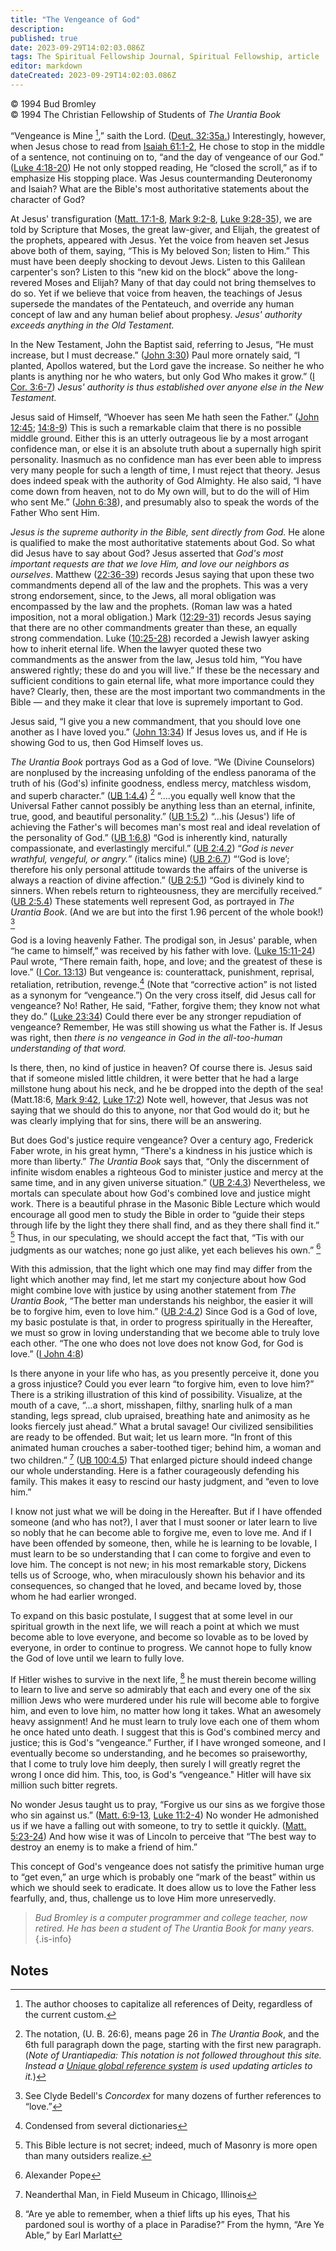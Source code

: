 ```yaml
---
title: "The Vengeance of God"
description: 
published: true
date: 2023-09-29T14:02:03.086Z
tags: The Spiritual Fellowship Journal, Spiritual Fellowship, article
editor: markdown
dateCreated: 2023-09-29T14:02:03.086Z
---
```


<p class="v-card v-sheet theme--light gray lighten-3 px-2">© 1994 Bud Bromley<br>© 1994 The Christian Fellowship of Students of <i>The Urantia Book</i></p>

“Vengeance is Mine [^1],” saith the Lord. ([Deut. 32:35a.](/en/Bible/Deutoronomy/32#v35)) Interestingly, however, when Jesus chose to read from [Isaiah 61:1-2](/en/Bible/Isaiah/61#v1), He chose to stop in the middle of a sentence, not continuing on to, “and the day of vengeance of our God.” ([Luke 4:18-20](/en/Bible/Luke/4#v18)) He not only stopped reading, He “closed the scroll,” as if to emphasize His stopping place. Was Jesus countermanding Deuteronomy and Isaiah? What are the Bible's most authoritative statements about the character of God?

At Jesus' transfiguration ([Matt. 17:1-8](/en/Bible/Matthew/17#v1), [Mark 9:2-8](/en/Bible/Mark/9#v2), [Luke 9:28-35](/en/Bible/Luke/9#v28)), we are told by Scripture that Moses, the great law-giver, and Elijah, the greatest of the prophets, appeared with Jesus. Yet the voice from heaven set Jesus above both of them, saying, “This is My beloved Son; listen to Him.” This must have been deeply shocking to devout Jews. Listen to this Galilean carpenter's son? Listen to this “new kid on the block” above the long-revered Moses and Elijah? Many of that day could not bring themselves to do so. Yet if we believe that voice from heaven, the teachings of Jesus supersede the mandates of the Pentateuch, and override any human concept of law and any human belief about prophesy. _Jesus' authority exceeds anything in the Old Testament._

In the New Testament, John the Baptist said, referring to Jesus, “He must increase, but I must decrease.” ([John 3:30](/en/Bible/John/3#v30)) Paul more ornately said, “I planted, Apollos watered, but the Lord gave the increase. So neither he who plants is anything nor he who waters, but only God Who makes it grow.” ([I Cor. 3:6-7](/en/Bible/1_Corinthians/3#v6)) _Jesus' authority is thus established over anyone else in the New Testament._

Jesus said of Himself, “Whoever has seen Me hath seen the Father.” ([John 12:45](/en/Bible/John/12#v45); [14:8-9](/en/Bible/John/14#v8)) This is such a remarkable claim that there is no possible middle ground. Either this is an utterly outrageous lie by a most arrogant confidence man, or else it is an absolute truth about a supernally high spirit personality. Inasmuch as no confidence man has ever been able to impress very many people for such a length of time, I must reject that theory. Jesus does indeed speak with the authority of God Almighty. He also said, “I have come down from heaven, not to do My own will, but to do the will of Him who sent Me.” ([John 6:38](/en/Bible/John/6#v38)), and presumably also to speak the words of the Father Who sent Him.

_Jesus is the supreme authority in the Bible, sent directly from God._ He alone is qualified to make the most authoritative statements about God. So what did Jesus have to say about God? Jesus asserted that _God's most important requests are that we love Him, and love our neighbors as ourselves_. Matthew ([22:36-39](/en/Bible/Matthew/22#v36)) records Jesus saying that upon these two commandments depend all of the law and the prophets. This was a very strong endorsement, since, to the Jews, all moral obligation was encompassed by the law and the prophets. (Roman law was a hated imposition, not a moral obligation.) Mark ([12:29-31](/en/Bible/Mark/12#v29)) records Jesus saying that there are no other commandments greater than these, an equally strong commendation. Luke ([10:25-28](/en/Bible/Luke/10#v25)) recorded a Jewish lawyer asking how to inherit eternal life. When the lawyer quoted these two commandments as the answer from the law, Jesus told him, “You have answered rightly; these do and you will live.” If these be the necessary and sufficient conditions to gain eternal life, what more importance could they have? Clearly, then, these are the most important two commandments in the Bible — and they make it clear that love is supremely important to God.

Jesus said, “I give you a new commandment, that you should love one another as I have loved you.” ([John 13:34](/en/Bible/John/13#v34)) If Jesus loves us, and if He is showing God to us, then God Himself loves us.

_The Urantia Book_ portrays God as a God of love. “We (Divine Counselors) are nonplused by the increasing unfolding of the endless panorama of the truth of his (God's) infinite goodness, endless mercy, matchless wisdom, and superb character.” ([UB 1:4.4](/en/The_Urantia_Book/1#p4_4)) [^3] “....you equally well know that the Universal Father cannot possibly be anything less than an eternal, infinite, true, good, and beautiful personality.” ([UB 1:5.2](/en/The_Urantia_Book/1#p5_2)) “...his (Jesus') life of achieving the Father's will becomes man's most real and ideal revelation of the personality of God.” ([UB 1:6.8](/en/The_Urantia_Book/1#p6_8)) “God is inherently kind, naturally compassionate, and everlastingly merciful.” ([UB 2:4.2](/en/The_Urantia_Book/2#p4_2)) “_God is never wrathful, vengeful, or angry._” (italics mine) ([UB 2:6.7](/en/The_Urantia_Book/2#p6_7)) “‘God is love’; therefore his only personal attitude towards the affairs of the universe is always a reaction of divine affection.” ([UB 2:5.1](/en/The_Urantia_Book/2#p5_1)) “God is divinely kind to sinners. When rebels return to righteousness, they are mercifully received.” ([UB 2:5.4](/en/The_Urantia_Book/2#p5_4)) These statements well represent God, as portrayed in _The Urantia Book_. (And we are but into the first 1.96 percent of the whole book!) [^4]

God is a loving heavenly Father. The prodigal son, in Jesus' parable, when “he came to himself,” was received by his father with love. ([Luke 15:11-24](/en/Bible/Luke/15#v11)) Paul wrote, “There remain faith, hope, and love; and the greatest of these is love.” ([I Cor. 13:13](/en/Bible/1_Corinthians/13#v13)) But vengeance is: counterattack, punishment, reprisal, retaliation, retribution, revenge.[^5] (Note that “corrective action” is not listed as a synonym for “vengeance.”) On the very cross itself, did Jesus call for vengeance? No! Rather, He said, “Father, forgive them; they know not what they do.” ([Luke 23:34](/en/Bible/Luke/23#v34)) Could there ever be any stronger repudiation of vengeance? Remember, He was still showing us what the Father is. If Jesus was right, then _there is no vengeance in God in the all-too-human understanding of that word._

Is there, then, no kind of justice in heaven? Of course there is. Jesus said that if someone misled little children, it were better that he had a large millstone hung about his neck, and he be dropped into the depth of the sea! (Matt.18:6, [Mark 9:42](/en/Bible/Mark/9#v42), [Luke 17:2](/en/Bible/Luke/17#v2)) Note well, however, that Jesus was not saying that we should do this to anyone, nor that God would do it; but he was clearly implying that for sins, there will be an answering.

But does God's justice require vengeance? Over a century ago, Frederick Faber wrote, in his great hymn, “There's a kindness in his justice which is more than liberty.” _The Urantia Book_ says that, “Only the discernment of infinite wisdom enables a righteous God to minister justice and mercy at the same time, and in any given universe situation.” ([UB 2:4.3](/en/The_Urantia_Book/2#p4_3)) Nevertheless, we mortals can speculate about how God's combined love and justice might work. There is a beautiful phrase in the Masonic Bible Lecture which would encourage all good men to study the Bible in order to “guide their steps through life by the light they there shall find, and as they there shall find it.” [^6] Thus, in our speculating, we should accept the fact that, “Tis with our judgments as our watches; none go just alike, yet each believes his own.” [^7]

With this admission, that the light which one may find may differ from the light which another may find, let me start my conjecture about how God might combine love with justice by using another statement from _The Urantia Book_, “The better man understands his neighbor, the easier it will be to forgive him, even to love him.” ([UB 2:4.2](/en/The_Urantia_Book/2#p4_2)) Since God is a God of love, my basic postulate is that, in order to progress spiritually in the Hereafter, we must so grow in loving understanding that we become able to truly love each other. “The one who does not love does not know God, for God is love.” ([I John 4:8](/en/Bible/1_John/4#v8))

Is there anyone in your life who has, as you presently perceive it, done you a gross injustice? Could you ever learn “to forgive him, even to love him?” There is a striking illustration of this kind of possibility. Visualize, at the mouth of a cave, “...a short, misshapen, filthy, snarling hulk of a man standing, legs spread, club upraised, breathing hate and animosity as he looks fiercely just ahead.” What a brutal savage! Our civilized sensibilities are ready to be offended. But wait; let us learn more. “In front of this animated human crouches a saber-toothed tiger; behind him, a woman and two children.” [^8] ([UB 100:4.5](/en/The_Urantia_Book/100#p4_5)) That enlarged picture should indeed change our whole understanding. Here is a father courageously defending his family. This makes it easy to rescind our hasty judgment, and “even to love him.”

I know not just what we will be doing in the Hereafter. But if I have offended someone (and who has not?), I aver that I must sooner or later learn to live so nobly that he can become able to forgive me, even to love me. And if I have been offended by someone, then, while he is learning to be lovable, I must learn to be so understanding that I can come to forgive and even to love him. The concept is not new; in his most remarkable story, Dickens tells us of Scrooge, who, when miraculously shown his behavior and its consequences, so changed that he loved, and became loved by, those whom he had earlier wronged.

To expand on this basic postulate, I suggest that at some level in our spiritual growth in the next life, we will reach a point at which we must become able to love everyone, and become so lovable as to be loved by everyone, in order to continue to progress. We cannot hope to fully know the God of love until we learn to fully love.

If Hitler wishes to survive in the next life, [^9] he must therein become willing to learn to live and serve so admirably that each and every one of the six million Jews who were murdered under his rule will become able to forgive him, and even to love him, no matter how long it takes. What an awesomely heavy assignment! And he must learn to truly love each one of them whom he once hated unto death. I suggest that this is God's combined mercy and justice; this is God's “vengeance.” Further, if I have wronged someone, and I eventually become so understanding, and he becomes so praiseworthy, that I come to truly love him deeply, then surely I will greatly regret the wrong I once did him. This, too, is God's “vengeance." Hitler will have six million such bitter regrets.

No wonder Jesus taught us to pray, “Forgive us our sins as we forgive those who sin against us.” ([Matt. 6:9-13](/en/Bible/Matthew/6#v9), [Luke 11:2-4](/en/Bible/Luke/11#v2)) No wonder He admonished us if we have a falling out with someone, to try to settle it quickly. ([Matt. 5:23-24](/en/Bible/Matthew/5#v23)) And how wise it was of Lincoln to perceive that “The best way to destroy an enemy is to make a friend of him.”

This concept of God's vengeance does not satisfy the primitive human urge to “get even,” an urge which is probably one “mark of the beast” within us which we should seek to eradicate. It does allow us to love the Father less fearfully, and, thus, challenge us to love Him more unreservedly.

> _Bud Bromley is a computer programmer and college teacher, now retired. He has been a student of _The Urantia Book_ for many years._
{.is-info}

## Notes

[^1]: The author chooses to capitalize all references of Deity, regardless of the current custom.

[^2]: References are given that the context may be examined. “Text without context is pretext.”

[^3]: The notation, (U. B. 26:6), means page 26 in _The Urantia Book_, and the 6th full paragraph down the page, starting with the first new paragraph. (_Note of Urantiapedia: This notation is not followed throughout this site. Instead a [Unique global reference system](/en/help/links#unique-global-reference-system-for-the-urantia-book) is used updating articles to it._)

[^4]: See Clyde Bedell's _Concordex_ for many dozens of further references to “love.”

[^5]: Condensed from several dictionaries

[^6]: This Bible lecture is not secret; indeed, much of Masonry is more open than many outsiders realize.

[^7]: Alexander Pope

[^8]: Neanderthal Man, in Field Museum in Chicago, Illinois

[^9]: “Are ye able to remember, when a thief lifts up his eyes, That his pardoned soul is worthy of a place in Paradise?” From the hymn, “Are Ye Able,” by Earl Marlatt